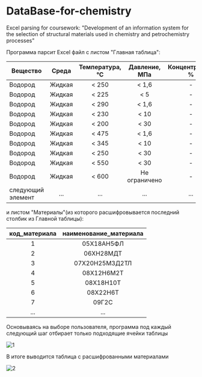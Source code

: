 # DataBase-for-chemistry
Excel parsing for coursework: "Development of an information system for the selection of structural materials used in chemistry and petrochemistry processes"

Программа парсит Excel файл с листом "Главная таблица":

| Вещество          |  Среда | Температура, °С | Давление, МПа | Концентрация, % | Материалы |
|-------------------|:------:|:---------------:|:-------------:|:---------------:|:---------:|
| Водород           | Жидкая |      < 250      |     < 1,6     |        -        |   35 34   |
| Водород           | Жидкая |      < 225      |      < 5      |        -        |  35 34 31 |
| Водород           | Жидкая |      < 290      |     < 1,6     |        -        |     7     |
| Водород           | Жидкая |      < 230      |      < 10     |        -        |     7     |
| Водород           | Жидкая |      < 200      |      < 30     |        -        |     7     |
| Водород           | Жидкая |      < 475      |     < 1,6     |        -        |     19    |
| Водород           | Жидкая |      < 345      |      < 10     |        -        |     19    |
| Водород           | Жидкая |      < 250      |      < 30     |        -        |     19    |
| Водород           | Жидкая |      < 550      |      < 30     |        -        |     22    |
| Водород           | Жидкая |      < 600      | Не ограничено |        -        |  15 5 14  |
| следующий элемент |   ...  |       ...       |      ...      |       ...       |    ...    |

и листом "Материалы"(из которого расшифровывается последний столбик из Главной таблицы):

| код_материала | наименование_материала |
|:-------------:|:----------------------:|
| 1             | 05Х18АН5ФЛ             |
| 2             | 06ХН28МДТ              |
| 3             | 07Х20Н25М3Д2ТЛ         |
| 4             | 08Х12Н6М2Т             |
| 5             | 08Х18Н10Т              |
| 6             | 08Х22Н6Т               |
| 7             | 09Г2С                  |
|      ...      |           ...          |

Основываясь на выборе пользователя, программа под каждый следующий шаг отбирает только подходящие ячейки таблицы

![1](https://user-images.githubusercontent.com/91246102/189657007-05bcb99d-2d13-47db-9d85-31eecf6d2664.jpg "Дерево выбора")

В итоге выводится таблица с расшифрованными материалами

![2](https://user-images.githubusercontent.com/91246102/189657470-60dbcfd6-66c5-4e8c-88f2-b2499e6b9cd8.jpg "Итоговый вывод")

